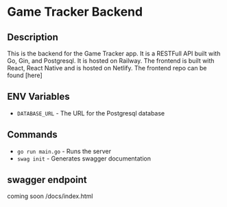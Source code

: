 # Game Tracker Backend
## Description
This is the backend for the Game Tracker app. It is a RESTFull API built with Go, Gin, and Postgresql. It is hosted on Railway. The frontend is built with React, React Native and is hosted on Netlify. The frontend repo can be found [here]
## ENV Variables
- `DATABASE_URL` - The URL for the Postgresql database

## Commands
- `go run main.go` - Runs the server
- `swag init` - Generates swagger documentation



## swagger endpoint
coming soon /docs/index.html